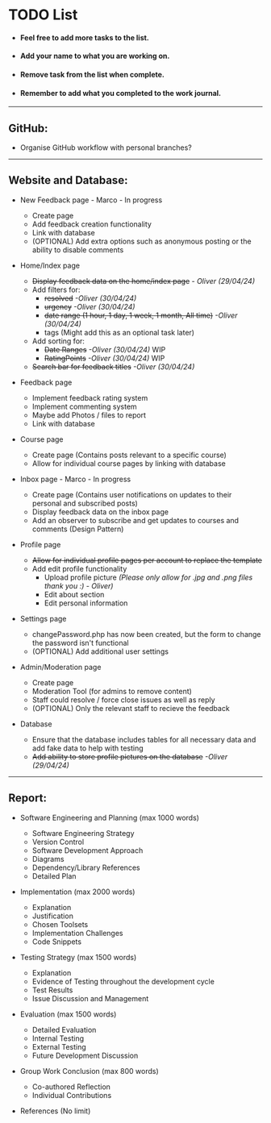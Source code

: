 # TODO List
* #### Feel free to add more tasks to the list.
* #### Add your name to what you are working on.
* #### Remove task from the list when complete.
* #### Remember to add what you completed to the work journal.

---

## GitHub:

* Organise GitHub workflow with personal branches?

---

## Website and Database:

* New Feedback page - Marco - In progress
  * Create page
  * Add feedback creation functionality
  * Link with database
  * (OPTIONAL) Add extra options such as anonymous posting or the ability to disable comments

* Home/Index page
  * ~~Display feedback data on the home/index page~~               _- Oliver (29/04/24)_
  * Add filters for:
      *  ~~resolved~~                                              _-Oliver (30/04/24)_
      *  ~~urgency~~                                               _-Oliver (30/04/24)_
      *  ~~date range (1 hour, 1 day, 1 week, 1 month, All time)~~ _-Oliver (30/04/24)_
      *  tags (Might add this as an optional task later)
  * Add sorting for:
      * ~~Date Ranges~~                                            _-Oliver (30/04/24)_   WIP
      * ~~RatingPoints~~                                           _-Oliver (30/04/24)_   WIP
  * ~~Search bar for feedback titles~~                             _-Oliver (30/04/24)_

* Feedback page
  * Implement feedback rating system
  * Implement commenting system
  * Maybe add Photos / files to report
  * Link with database

* Course page
  * Create page (Contains posts relevant to a specific course)
  * Allow for individual course pages by linking with database
 
* Inbox page - Marco - In progress
  * Create page (Contains user notifications on updates to their personal and subscribed posts)
  * Display feedback data on the inbox page
  * Add an observer to subscribe and get updates to courses and comments (Design Pattern)

* Profile page
  * <s>Allow for individual profile pages per account to replace the template</s>
  * Add edit profile functionality
      * Upload profile picture     _(Please only allow for .jpg and .png files thank you :) - Oliver)_
      * Edit about section
      * Edit personal information

* Settings page
  * changePassword.php has now been created, but the form to change the password isn't functional
  * (OPTIONAL) Add additional user settings

* Admin/Moderation page
  * Create page
  * Moderation Tool (for admins to remove content)
  * Staff could resolve / force close issues as well as reply
  * (OPTIONAL) Only the relevant staff to recieve the feedback

* Database
  * Ensure that the database includes tables for all necessary data and add fake data to help with testing
  * ~~Add ability to store profile pictures on the database~~  _-Oliver (29/04/24)_

---

## Report:

* Software Engineering and Planning (max 1000 words) 
  * Software Engineering Strategy 
  * Version Control 
  * Software Development Approach 
  * Diagrams 
  * Dependency/Library References
  * Detailed Plan

* Implementation (max 2000 words)
  * Explanation
  * Justification
  * Chosen Toolsets
  * Implementation Challenges
  * Code Snippets

* Testing Strategy (max 1500 words)
  * Explanation
  * Evidence of Testing throughout the development cycle
  * Test Results
  * Issue Discussion and Management

* Evaluation (max 1500 words)
  * Detailed Evaluation
  * Internal Testing
  * External Testing
  * Future Development Discussion

* Group Work Conclusion (max 800 words)
  * Co-authored Reflection
  * Individual Contributions

* References (No limit)
